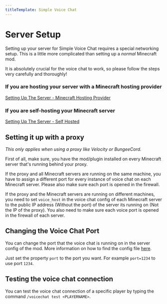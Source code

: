 ```yaml
---
titleTemplate: Simple Voice Chat
---
```


# Server Setup

Setting up your server for Simple Voice Chat requires a special networking setup.
This is a little more complicated than setting up a *normal* Minecraft mod.

It is absolutely crucial for the voice chat to work, so please follow the steps very carefully and thoroughly!

### If you are hosting your server with a Minecraft hosting provider

[Setting Up The Server - Minecraft Hosting Provider](server_setup_mc_hosting)

### If you are self-hosting your Minecraft server

[Setting Up The Server - Self Hosted](server_setup_self_hosted)


## Setting it up with a proxy

*This only applies when using a proxy like Velocity or BungeeCord.*


First of all, make sure, you have the mod/plugin installed on every Minecraft server that's running behind your proxy.


If the proxy and all Minecraft servers are running on the same machine,
you have to assign a different port for every instance of voice chat on each Minecraft server.
Please also make sure each port is opened in the firewall.


If the proxy and the Minecraft servers are running on different machines,
you need to set `voice_host` in the voice chat config
of each Minecraft server to the public IP address (Without the port) of the server its running on (Not the IP of the proxy).
You also need to make sure each voice port is opened in the firewall of each server.

## Changing the Voice Chat Port

You can change the port that the voice chat is running on in the server config of the mod.
More information on how to find the config file [here](configuration).

Just set the property `port` to the port you want.
For example `port=1234` to use port `1234`.

## Testing the voice chat connection

You can test the voice chat connection of a specific player by typing the command `/voicechat test <PLAYERNAME>`.

<ClientOnly>
    <WikiTracker name="setup"/>
</ClientOnly>
